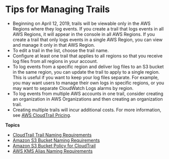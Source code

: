 # Tips for Managing Trails<a name="cloudtrail-concepts-trails-managing-and-using"></a>
+ Beginning on April 12, 2019, trails will be viewable only in the AWS Regions where they log events\. If you create a trail that logs events in all AWS Regions, it will appear in the console in all AWS Regions\. If you create a trail that only logs events in a single AWS Region, you can view and manage it only in that AWS Region\.
+ To edit a trail in the list, choose the trail name\. 
+ Configure at least one trail that applies to all regions so that you receive log files from all regions in your account\.
+ To log events from a specific region and deliver log files to an S3 bucket in the same region, you can update the trail to apply to a single region\. This is useful if you want to keep your log files separate\. For example, you may want users to manage their own logs in specific regions, or you may want to separate CloudWatch Logs alarms by region\.
+ To log events from multiple AWS accounts in one trail, consider creating an organization in AWS Organizations and then creating an organization trail\.
+ Creating multiple trails will incur additional costs\. For more information, see [AWS CloudTrail Pricing](https://aws.amazon.com/cloudtrail/pricing/)\. 

**Topics**
+ [CloudTrail Trail Naming Requirements](cloudtrail-trail-naming-requirements.md)
+ [Amazon S3 Bucket Naming Requirements](cloudtrail-s3-bucket-naming-requirements.md)
+ [Amazon S3 Bucket Policy for CloudTrail](create-s3-bucket-policy-for-cloudtrail.md)
+ [AWS KMS Alias Naming Requirements](KMS-key-naming-requirements.md)